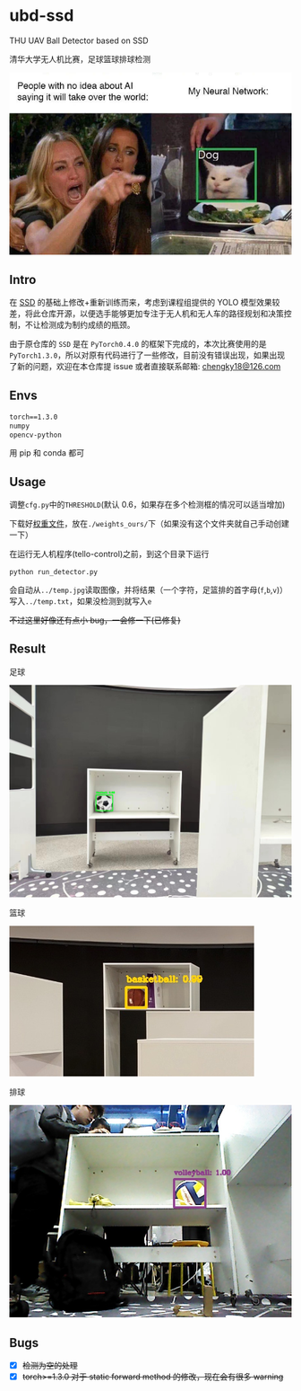 # ubd-ssd

THU UAV Ball Detector based on SSD

清华大学无人机比赛，足球篮球排球检测

![img](./img/head.jpg)

## Intro

在 [SSD](https://github.com/amdegroot/ssd.pytorch) 的基础上修改+重新训练而来，考虑到课程组提供的 YOLO 模型效果较差，将此仓库开源，以便选手能够更加专注于无人机和无人车的路径规划和决策控制，不让检测成为制约成绩的瓶颈。

由于原仓库的 `SSD` 是在 `PyTorch0.4.0` 的框架下完成的，本次比赛使用的是 `PyTorch1.3.0`，所以对原有代码进行了一些修改，目前没有错误出现，如果出现了新的问题，欢迎在本仓库提 issue 或者直接联系邮箱: chengky18@126.com

## Envs

```
torch==1.3.0
numpy
opencv-python
```

用 pip 和 conda 都可

## Usage

调整`cfg.py`中的`THRESHOLD`(默认 0.6，如果存在多个检测框的情况可以适当增加)

下载好[权重文件](https://github.com/keyork/ubd-ssd/releases/tag/v1.0.0)，放在`./weights_ours/`下（如果没有这个文件夹就自己手动创建一下）

在运行无人机程序(tello-control)之前，到这个目录下运行

```
python run_detector.py
```

会自动从`../temp.jpg`读取图像，并将结果（一个字符，足篮排的首字母(`f`,`b`,`v`)）写入`../temp.txt`，如果没检测到就写入`e`

~~不过这里好像还有点小 bug，一会修一下(已修复)~~

## Result

足球

![football](./img/result-2.jpg)

篮球

![basketball](./img/result-1.jpg)

排球

![volleyball](./img/result-0.jpg)

## Bugs

- [x] ~~检测为空的处理~~
- [x] ~~torch>=1.3.0 对于 static forward method 的修改，现在会有很多 warning~~
